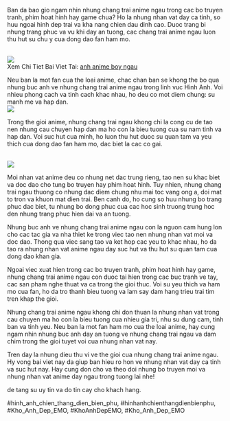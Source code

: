 <p>Ban da bao gio ngam nhin nhung chang trai anime ngau trong cac bo truyen tranh, phim hoat hinh hay game chua? Ho la nhung nhan vat day ca tinh, so huu ngoai hinh dep trai va kha nang chien dau dinh cao. Duoc trang bi nhung trang phuc va vu khi day an tuong, cac chang trai anime ngau luon thu hut su chu y cua dong dao fan ham mo.</p><br><img src="https://khoanhdepemo.com/wp-content/uploads/2024/12/cropped-Du-an-moi.png"></br>
Xem Chi Tiet Bai Viet Tai: <a href="https://khoanhdepemo.com/anh-anime-nam-ngau-lanh-lung/">anh anime boy ngau</a><p>Neu ban la mot fan cua the loai anime, chac chan ban se khong the bo qua nhung buc anh ve nhung chang trai anime ngau trong linh vuc Hinh Anh. Voi nhieu phong cach va tinh cach khac nhau, ho deu co mot diem chung: su manh me va hap dan.<br><img src="https://khoanhdepemo.com/wp-content/uploads/2024/12/cropped-Du-an-moi.png"></br><p>Trong the gioi anime, nhung chang trai ngau khong chi la cong cu de tao nen nhung cau chuyen hap dan ma ho con la bieu tuong cua su nam tinh va hap dan. Voi suc hut cua minh, ho luon thu hut duoc su quan tam va yeu thich cua dong dao fan ham mo, dac biet la cac co gai.</p><br><img src="https://khoanhdepemo.com/wp-content/uploads/2024/12/cropped-Du-an-moi.png"></br><p>Moi nhan vat anime deu co nhung net dac trung rieng, tao nen su khac biet va doc dao cho tung bo truyen hay phim hoat hinh. Tuy nhien, nhung chang trai ngau thuong co nhung dac diem chung nhu mai toc vang ong a, doi mat to tron va khuon mat dien trai. Ben canh do, ho cung so huu nhung bo trang phuc dac biet, tu nhung bo dong phuc cua cac hoc sinh truong trung hoc den nhung trang phuc hien dai va an tuong.<p>Nhung buc anh ve nhung chang trai anime ngau con la nguon cam hung lon cho cac tac gia va nha thiet ke trong viec tao nen nhung nhan vat moi va doc dao. Thong qua viec sang tao va ket hop cac yeu to khac nhau, ho da tao ra nhung nhan vat anime ngau day suc hut va thu hut su quan tam cua dong dao khan gia.</p><p>Ngoai viec xuat hien trong cac bo truyen tranh, phim hoat hinh hay game, nhung chang trai anime ngau con duoc tai hien trong cac buc tranh ve tay, cac san pham nghe thuat va ca trong the gioi thuc. Voi su yeu thich va ham mo cua fan, ho da tro thanh bieu tuong va lam say dam hang trieu trai tim tren khap the gioi.<p>Nhung chang trai anime ngau khong chi don thuan la nhung nhan vat trong cau chuyen ma ho con la bieu tuong cua nhieu gia tri, nhu su dung cam, tinh ban va tinh yeu. Neu ban la mot fan ham mo cua the loai anime, hay cung ngam nhin nhung buc anh day an tuong ve nhung chang trai ngau va dam chim trong the gioi tuyet voi cua nhung nhan vat nay.</p><p>Tren day la nhung dieu thu vi ve the gioi cua nhung chang trai anime ngau. Hy vong bai viet nay da giup ban hieu ro hon ve nhung nhan vat day ca tinh va suc hut nay. Hay cung don cho va theo doi nhung bo truyen moi va nhung nhan vat anime day ngau trong tuong lai nhe!</p><p>de tang su uy tin va do tin cay cho khach hang.</p>
#hinh_anh_chien_thang_dien_bien_phu, #hinhanhchienthangdienbienphu, #Kho_Anh_Dep_EMO, #KhoAnhDepEMO, #Kho_Anh_Dep_EMO
